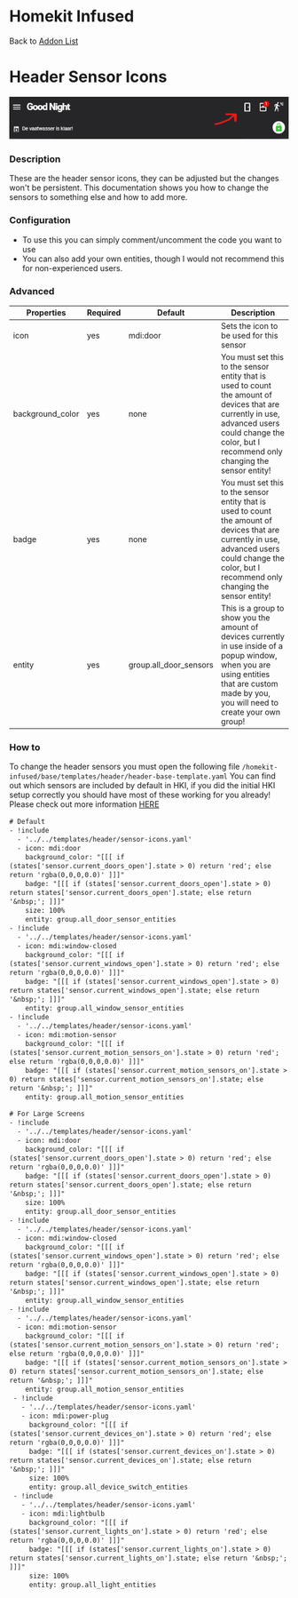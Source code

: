 # Homekit Infused

Back to [Addon List](../addon_list.md)

# Header Sensor Icons
![Homekit Infused](../images/header-sensor-icons.png)

### Description
These are the header sensor icons, they can be adjusted but the changes won't be persistent. This documentation shows you how to change the sensors to something else and how to add more.

### Configuration
- To use this you can simply comment/uncomment the code you want to use
- You can also add your own entities, though I would not recommend this for non-experienced users.

### Advanced

| Properties | Required | Default | Description |
|----------------------------------|-------------|----------------------------------|----------------------------------------------------------------------------------------------------------------------------------------------------------------------|
| icon | yes | mdi:door | Sets the icon to be used for this sensor |
| background_color | yes | none | You must set this to the sensor entity that is used to count the amount of devices that are currently in use, advanced users could change the color, but I recommend only changing the sensor entity! |
| badge | yes | none | You must set this to the sensor entity that is used to count the amount of devices that are currently in use, advanced users could change the color, but I recommend only changing the sensor entity! |
| entity | yes | group.all_door_sensors | This is a group to show you the amount of devices currently in use inside of a popup window, when you are using entities that are custom made by you, you will need to create your own group! |


### How to
To change the header sensors you must open the following file `/homekit-infused/base/templates/header/header-base-template.yaml`
You can find out which sensors are included by default in HKI, if you did the initial HKI setup correctly you should have most of these working for you already! Please check out more information [HERE](device_counters.md)

```
# Default
- !include
  - '../../templates/header/sensor-icons.yaml'
  - icon: mdi:door
    background_color: "[[[ if (states['sensor.current_doors_open'].state > 0) return 'red'; else return 'rgba(0,0,0,0.0)' ]]]"
    badge: "[[[ if (states['sensor.current_doors_open'].state > 0) return states['sensor.current_doors_open'].state; else return '&nbsp;'; ]]]"
    size: 100%
    entity: group.all_door_sensor_entities 
- !include
  - '../../templates/header/sensor-icons.yaml'
  - icon: mdi:window-closed
    background_color: "[[[ if (states['sensor.current_windows_open'].state > 0) return 'red'; else return 'rgba(0,0,0,0.0)' ]]]"
    badge: "[[[ if (states['sensor.current_windows_open'].state > 0) return states['sensor.current_windows_open'].state; else return '&nbsp;'; ]]]"
    entity: group.all_window_sensor_entities
- !include
  - '../../templates/header/sensor-icons.yaml'
  - icon: mdi:motion-sensor
    background_color: "[[[ if (states['sensor.current_motion_sensors_on'].state > 0) return 'red'; else return 'rgba(0,0,0,0.0)' ]]]"
    badge: "[[[ if (states['sensor.current_motion_sensors_on'].state > 0) return states['sensor.current_motion_sensors_on'].state; else return '&nbsp;'; ]]]"
    entity: group.all_motion_sensor_entities
```
```
# For Large Screens
- !include
  - '../../templates/header/sensor-icons.yaml'
  - icon: mdi:door
    background_color: "[[[ if (states['sensor.current_doors_open'].state > 0) return 'red'; else return 'rgba(0,0,0,0.0)' ]]]"
    badge: "[[[ if (states['sensor.current_doors_open'].state > 0) return states['sensor.current_doors_open'].state; else return '&nbsp;'; ]]]"
    size: 100%
    entity: group.all_door_sensor_entities 
- !include
  - '../../templates/header/sensor-icons.yaml'
  - icon: mdi:window-closed
    background_color: "[[[ if (states['sensor.current_windows_open'].state > 0) return 'red'; else return 'rgba(0,0,0,0.0)' ]]]"
    badge: "[[[ if (states['sensor.current_windows_open'].state > 0) return states['sensor.current_windows_open'].state; else return '&nbsp;'; ]]]"
    entity: group.all_window_sensor_entities
- !include
  - '../../templates/header/sensor-icons.yaml'
  - icon: mdi:motion-sensor
    background_color: "[[[ if (states['sensor.current_motion_sensors_on'].state > 0) return 'red'; else return 'rgba(0,0,0,0.0)' ]]]"
    badge: "[[[ if (states['sensor.current_motion_sensors_on'].state > 0) return states['sensor.current_motion_sensors_on'].state; else return '&nbsp;'; ]]]"
    entity: group.all_motion_sensor_entities
 - !include
   - '../../templates/header/sensor-icons.yaml'
   - icon: mdi:power-plug
     background_color: "[[[ if (states['sensor.current_devices_on'].state > 0) return 'red'; else return 'rgba(0,0,0,0.0)' ]]]"
     badge: "[[[ if (states['sensor.current_devices_on'].state > 0) return states['sensor.current_devices_on'].state; else return '&nbsp;'; ]]]"
     size: 100%
     entity: group.all_device_switch_entities 
 - !include
   - '../../templates/header/sensor-icons.yaml'
   - icon: mdi:lightbulb
     background_color: "[[[ if (states['sensor.current_lights_on'].state > 0) return 'red'; else return 'rgba(0,0,0,0.0)' ]]]"
     badge: "[[[ if (states['sensor.current_lights_on'].state > 0) return states['sensor.current_lights_on'].state; else return '&nbsp;'; ]]]"
     size: 100%
     entity: group.all_light_entities
```

